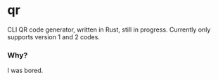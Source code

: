 # qr
CLI QR code generator, written in Rust, still in progress. Currently only supports version 1 and 2 codes.

### Why?

I was bored.
